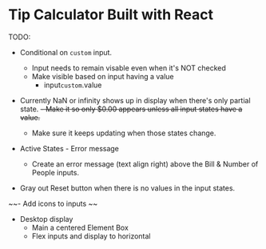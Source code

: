 # Tip Calculator Built with React

TODO:

- Conditional on `custom` input.
  - Input needs to remain visable even when it's NOT checked
  - Make visible based on input having a value
    - input`custom`.value

- Currently NaN or infinity shows up in display when there's only partial state.
  ~~- Make it so only $0.00 appears unless all input states have a value.~~
  - Make sure it keeps updating when those states change.

- Active States - Error message
  - Create an error message (text align right) above the Bill & Number of People inputs.

- Gray out Reset button when there is no values in the input states.

~~- Add icons to inputs ~~

- Desktop display
  - Main a centered Element Box
  - Flex inputs and display to horizontal

